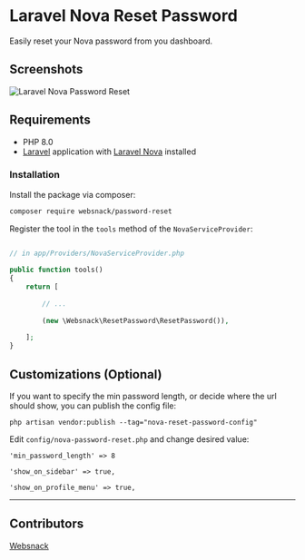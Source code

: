 # Laravel Nova Reset Password

Easily reset your Nova password from you dashboard.


## Screenshots

![Laravel Nova Password Reset](https://raw.githubusercontent.com/websnack-dk/nova-password-reset/main/preview-nova-reset-password.png "Laravel Nova Reset Password")

## Requirements

* PHP 8.0
* [Laravel](https://laravel.com/) application with [Laravel Nova](https://nova.laravel.com/) installed

### Installation

Install the package via composer:
```bash
composer require websnack/password-reset
```

Register the tool in the `tools` method of the `NovaServiceProvider`:
```php

// in app/Providers/NovaServiceProvider.php
 
public function tools()
{
    return [
    
        // ...
        
        (new \Websnack\ResetPassword\ResetPassword()),
        
    ];
}
```

## Customizations (Optional)

If you want to specify the min password length, or decide where the url should show, you can publish the config file:
```
php artisan vendor:publish --tag="nova-reset-password-config"
```

Edit `config/nova-password-reset.php` and change desired value:
```
'min_password_length' => 8

'show_on_sidebar' => true,

'show_on_profile_menu' => true,
```
___

## Contributors
[Websnack](https://github.com/websnack-dk)